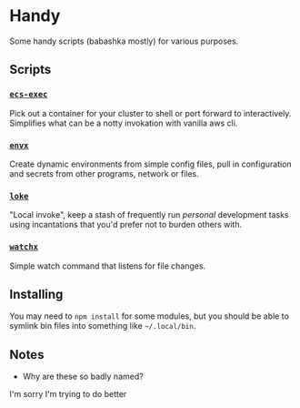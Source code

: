 # Handy

Some handy scripts (babashka mostly) for various purposes.

## Scripts

### [`ecs-exec`](modules/envx)

Pick out a container for your cluster to shell or port forward to interactively.
Simplifies what can be a notty invokation with vanilla aws cli.

### [`envx`](modules/envx)

Create dynamic environments from simple config files, pull in configuration and
secrets from other programs, network or files.

### [`loke`](modules/envx)

"Local invoke", keep a stash of frequently run _personal_ development tasks
using incantations that you'd prefer not to burden others with.

### [`watchx`](modules/envx)

Simple watch command that listens for file changes.

## Installing

You may need to `npm install` for some modules, but you should be able to
symlink bin files into something like `~/.local/bin`.

## Notes

- Why are these so badly named?

I'm sorry I'm trying to do better
